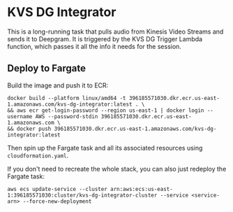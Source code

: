 # KVS DG Integrator

This is a long-running task that pulls audio from Kinesis Video Streams 
and sends it to Deepgram. It is triggered by the KVS DG Trigger Lambda 
function, which passes it all the info it needs for the session.

## Deploy to Fargate

Build the image and push it to ECR:

```shell
docker build --platform linux/amd64 -t 396185571030.dkr.ecr.us-east-1.amazonaws.com/kvs-dg-integrator:latest . \
&& aws ecr get-login-password --region us-east-1 | docker login --username AWS --password-stdin 396185571030.dkr.ecr.us-east-1.amazonaws.com \
&& docker push 396185571030.dkr.ecr.us-east-1.amazonaws.com/kvs-dg-integrator:latest
```

Then spin up the Fargate task and all its associated resources
using `cloudformation.yaml`.

If you don't need to recreate the whole stack, you can also just redeploy the
Fargate task:

```shell
aws ecs update-service --cluster arn:aws:ecs:us-east-1:396185571030:cluster/kvs-dg-integrator-cluster --service <service-arn> --force-new-deployment
```
